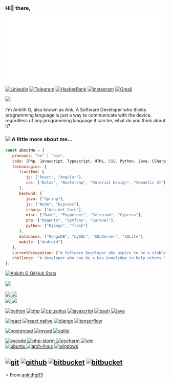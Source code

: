 ### Hi👋 there,

<img src="https://github.com/ankithg03/ankithg03/blob/main/blob/ank.svg" alt="ankith"/>

<!-- Your badges -->
[![Linkedin](https://img.shields.io/badge/-AnkithG-blue?style=flat&logo=Linkedin&logoColor=white)](https://www.linkedin.com/in/ankith-g-028373140/)
[![Telegram](https://img.shields.io/badge/-@ankithg03-blue?style=flat&logo=Telegram&logoColor=white)](https://t.me/ankithg03)
[![HackerRank](https://img.shields.io/badge/-ankithg03-islamicgreen?style=flat&logo=HackerRank&logoColor=black)](https://www.hackerrank.com/ankithg03)
[![Instagram](https://img.shields.io/badge/-Ankith_G-c13584?style=flat&labelColor=c13584&logo=instagram&logoColor=white)](https://www.instagram.com/iam_ank_)
[![Gmail](https://img.shields.io/badge/-ankithg03-c14438?style=flat&logo=Gmail&logoColor=white)](mailto:ankithg03@gmail.com)

<!-- Profile View Count -->
![](https://komarev.com/ghpvc/?username=ankithg03&style=flat)

I'm Ankith G, also known as Ank, A Software Developer who thinks programming language is just a way to communicate with the device, regardless of any programming language it can be, what do you think about it?

### <img src="https://media.giphy.com/media/VgCDAzcKvsR6OM0uWg/giphy.gif" width="50"> A little more about me...
```javascript
const aboutMe = {
   pronouns: "he" | "him",
   code: [Php, Javascript, Typescript, HTML, CSS, Python, Java, CSharp, Swift, Scss, Less, ],
   technologies: {
      frontEnd: {
         js: ["React", "Angular"],
         css: ["Bulma", "Bootstrap", "Material Design", "Semantic UI"]
      },
      backEnd: {
         java: ["Spring"],
         js: ["Node", "Express"],
         csharp: ["Asp.net Core"],
         misc: ["Bash", "Puppeteer", "Selenium", "Cypress"],
         php: ["Magento", "Symfony", "Laravel"],
         python: ["Django", "flask"]
      },
      databases: ["MongoDB", "mySQL", "SQLServer", "SQLite"],
      mobile: ["Android"]
   },
   currentOccupation: ["A Software Developer who aspire to be a stable version but end up to be a beta version"],
   challenge: "A developer who can be a has knowledge to help others.",
};
```
[![Ankith G GitHub Stats](https://github-readme-stats.vercel.app/api?username=ankithg03&show_icons=true&count_private=true)](https://github.com/ankithg03)

<a href="https://github.com/ankithg03">
  <img align="center" src="https://github-readme-stats.vercel.app/api/top-langs/?username=ankithg03&theme=light&hide_langs_below=1" />
</a>

<br>
<br>
<a href="https://github.com/ankithg03/api-mvc">
  <img src="https://github-readme-stats.vercel.app/api/pin/?username=ankithg03&repo=api-mvc&theme=light" />

</a>
<a href="https://github.com/ankithg03/redux-react">
 <img src="https://github-readme-stats.vercel.app/api/pin/?username=ankithg03&repo=redux-react&theme=light" />
</a>
<br>
<a href="https://github.com/ankithg03/zomato-api">
 <img src="https://github-readme-stats.vercel.app/api/pin/?username=ankithg03&repo=zomato-api&theme=light" />
</a>

<a href="https://github.com/ankithg03/codilar-instagram-feed">
 <img src="https://github-readme-stats.vercel.app/api/pin/?username=ankithg03&repo=codilar-instagram-feed&theme=light" />
</a>
<br>

<a href="https://github.com/ankithg03"><img src="https://img.shields.io/badge/python-FFFF00.svg?style=for-the-badge&logo=python&logoColor=0768a8&labelColor=ffffff" alt="python"></a>
<a href="https://github.com/ankithg03"><img src="https://img.shields.io/badge/php-260f56.svg?style=for-the-badge&logo=php&logoColor=260f56&labelColor=ffffff" alt="php"></a>
<a href="https://github.com/ankithg03"><img src="https://img.shields.io/badge/C++-4B0082.svg?style=for-the-badge&logo=c%2B%2B&logoColor=4B0082&labelColor=ffffff" alt="cplusplus"></a>
<a href="https://github.com/ankithg03"><img src="https://img.shields.io/badge/JS-06428c.svg?style=for-the-badge&logo=javascript&logoColor=06428c&labelColor=ffffff" alt="javascript"></a>
<a href="https://github.com/ankithg03"><img src="https://img.shields.io/badge/BASH-4a5057.svg?style=for-the-badge&logo=gnu-bash&logoColor=4a5057&labelColor=ffffff" alt="bash"></a>
<a href="https://github.com/ankithg03"><img src="https://img.shields.io/badge/java-red.svg?style=for-the-badge&logo=java&logoColor=6566ba&labelColor=ffffff" alt="java"></a>

<a href="https://github.com/ankithg03"><img src="https://img.shields.io/badge/react-61DAFB.svg?style=for-the-badge&logo=react&logoColor=61DAFB&labelColor=ffffff" alt="react"></a>
<a href="https://github.com/ankithg03"><img src="https://img.shields.io/badge/React Native-3aabe8.svg?style=for-the-badge&logo=react&logoColor=3aabe8&labelColor=ffffff" alt="react native"></a>
<a href="https://github.com/ankithg03"><img src="https://img.shields.io/badge/django-47474f.svg?style=for-the-badge&logo=django&logoColor=black&labelColor=ffffff" alt="django"></a>
<a href="https://github.com/ankithg03"><img src="https://img.shields.io/badge/tensorflow-FF6F00.svg?style=for-the-badge&logo=tensorflow&logoColor=FF6F00&labelColor=ffffff" alt="tensorflow"></a>

<a href="https://github.com/ankithg03"><img src="https://img.shields.io/badge/postgresql-6566ba.svg?style=for-the-badge&logo=postgresql&logoColor=6566ba&labelColor=ffffff" alt="postgresql"></a>
<a href="https://github.com/ankithg03"><img src="https://img.shields.io/badge/mysql-18085c.svg?style=for-the-badge&logo=mysql&logoColor=black&labelColor=white" alt="mysql"></a>
<a href="https://github.com/ankithg03"><img src="https://img.shields.io/badge/sqlite-1daede.svg?style=for-the-badge&logo=sqlite&logoColor=1daede&labelColor=ffffff" alt="sqlite"></a>

<a href="https://github.com/ankithg03">
<img src="https://img.shields.io/badge/vscode-blue.svg?style=for-the-badge&logo=visual-studio-code&labelColor=ffffff&logoColor=blue" alt="vscode">
</a>
<a href="https://github.com/ankithg03">
<img src="https://img.shields.io/badge/php%20storm-270840.svg?style=for-the-badge&logo=phpstorm&labelColor=ffffff&logoColor=270840" alt="php-storm">
</a>
<a href="https://github.com/ankithg03">
<img src="https://img.shields.io/badge/pycharm-6000ab.svg?style=for-the-badge&logo=pycharm&labelColor=ffffff&logoColor=6000ab" alt="pycharm">
</a>
<a href="https://github.com/ankithg03"><img src="https://img.shields.io/badge/vim-darkblue.svg?style=for-the-badge&logo=vim&logoColor=darkblue&labelColor=ffffff" alt="vim">
</a>
<br>
<a href="https://github.com/ankithg03">
<img src="https://img.shields.io/badge/ubuntu-f7873b.svg?style=for-the-badge&logo=ubuntu&labelColor=ffffff&logoColor=f7873b" alt="ubuntu">
</a>
<a href="https://github.com/ankithg03"><img src="https://img.shields.io/badge/arch-0066cc.svg?style=for-the-badge&logo=arch-linux&logoColor=0066cc&labelColor=ffffff" alt="arch-linux"></a>
<a href="https://github.com/ankithg03"><img src="https://img.shields.io/badge/windows-3795fa.svg?style=for-the-badge&logo=windows&logoColor=3795fa&labelColor=ffffff" alt="windows">
</a>

<a href="https://github.com/ankithg03"><img src="https://img.shields.io/badge/git-F05032.svg?style=for-the-badge&logo=git&logoColor=F05032&labelColor=ffffff" alt="git"></a>
<a href="https://github.com/ankithg03"><img src="https://img.shields.io/badge/github-black.svg?style=for-the-badge&logo=github&logoColor=black&labelColor=ffffff" alt="github"></a>
<a href="https://github.com/ankithg03"><img src="https://img.shields.io/badge/bitbucket-037ad9.svg?style=for-the-badge&logo=bitbucket&logoColor=037ad9&labelColor=ffffff" alt="bitbucket"></a>
<a href="https://github.com/ankithg03"><img src="https://img.shields.io/badge/gitlab-e2432a.svg?style=for-the-badge&logo=gitlab&logoColor=e2432a&labelColor=ffffff" alt="bitbucket"></a>
---
⭐️ From [ankithg03](https://github.com/ankithg03)
